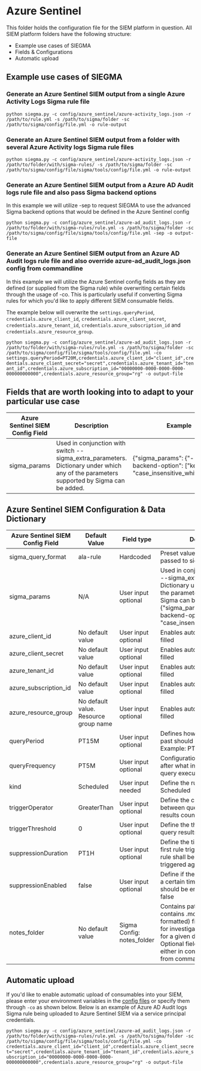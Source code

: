 # Azure Sentinel

This folder holds the configuration file for the SIEM platform in question. All SIEM platform folders have the following structure:

- Example use cases of SIEGMA
- Fields & Configurations
- Automatic upload

## Example use cases of SIEGMA

### Generate an Azure Sentinel SIEM output from a single Azure Activity Logs Sigma rule file

`python siegma.py -c config/azure_sentinel/azure-activity_logs.json -r /path/to/rule.yml -s /path/to/sigma/folder -sc /path/to/sigma/config/file.yml -o rule-output`

### Generate an Azure Sentinel SIEM output from a folder with several Azure Activity logs Sigma rule files

`python siegma.py -c config/azure_sentinel/azure-activity_logs.json -r /path/to/folder/with/sigma-rules/ -s /path/to/sigma/folder -sc /path/to/sigma/config/file/sigma/tools/config/file.yml -o rule-output`

### Generate an Azure Sentinel SIEM output from a Azure AD Audit logs rule file and also pass Sigma backend options

In this example we will utilize -sep to request SIEGMA to use the advanced Sigma backend options that would be defined in the Azure Sentinel config

`python siegma.py -c config/azure_sentinel/azure-ad_audit_logs.json -r /path/to/folder/with/sigma-rules/rule.yml -s /path/to/sigma/folder -sc /path/to/sigma/config/file/sigma/tools/config/file.yml -sep -o output-file`

### Generate an Azure Sentinel SIEM output from an Azure AD Audit logs rule file and also override azure-ad_audit_logs.json config from commandline

In this example we will utilize the Azure Sentinel config fields as they are defined (or supplied from the Sigma rule) while overwriting certain fields through the usage of -co. This is particularly useful if converting Sigma rules for which you'd like to apply different SIEM consumable fields.

The example below will overwrite the `settings.queryPeriod`, `credentials.azure_client_id`, `credentials.azure_client_secret`, `credentials.azure_tenant_id`, `credentials.azure_subscription_id` and `credentials.azure_resource_group`.

`python siegma.py -c config/azure_sentinel/azure-ad_audit_logs.json -r /path/to/folder/with/sigma-rules/rule.yml -s /path/to/sigma/folder -sc /path/to/sigma/config/file/sigma/tools/config/file.yml -co settings.queryPeriod=PT20M,credentials.azure_client_id="client_id",credentials.azure_client_secret="secret",credentials.azure_tenant_id="tenant_id",credentials.azure_subscription_id="00000000-0000-0000-0000-000000000000",credentials.azure_resource_group="rg" -o output-file`

## Fields that are worth looking into to adapt to your particular use case

| Azure Sentinel SIEM Config Field | Description                                                                                                                             | Example                                                                               |
| -------------------------------- | --------------------------------------------------------------------------------------------------------------------------------------- | ------------------------------------------------------------------------------------- |
| sigma_params                     | Used in conjunction with switch --sigma_extra_parameters. Dictionary under which any of the parameters supported by Sigma can be added. | {"sigma_params": {"--backend-option": ["key=value", "case_insensitive_whitelist=*"]}} |

## Azure Sentinel SIEM Configuration & Data Dictionary

| Azure Sentinel SIEM Config Field | Default Value                         | Field type                 | Description                                                                                                                                                                                                                             |
| -------------------------------- | ------------------------------------- | -------------------------- | --------------------------------------------------------------------------------------------------------------------------------------------------------------------------------------------------------------------------------------- |
| sigma_query_format               | ala-rule                              | Hardcoded                  | Preset value. This value is passed to sigmac                                                                                                                                                                                            |
| sigma_params                     | N/A                                   | User input optional        | Used in conjunction with switch --sigma_extra_parameters. Dictionary under which any of the parameters supported by Sigma can be added. Example: {"sigma_params": {"--backend-option": ["key=value", "case_insensitive_whitelist=*"]}}  |
| azure_client_id                  | No default value                      | User input optional        | Enables automatic rule upload if filled                                                                                                                                                                                                 |
| azure_client_secret              | No default value                      | User input optional        | Enables automatic rule upload if filled                                                                                                                                                                                                 |
| azure_tenant_id                  | No default value                      | User input optional        | Enables automatic rule import if filled                                                                                                                                                                                                 |
| azure_subscription_id            | No default value                      | User input optional        | Enables automatic rule import if filled                                                                                                                                                                                                 |
| azure_resource_group             | No default value. Resource group name | User input optional        | Enables automatic rule import if filled                                                                                                                                                                                                 |
| queryPeriod                      | PT15M                                 | User input optional        | Defines how much data in the past should be queried. Example: PT15M                                                                                                                                                                     |
| queryFrequency                   | PT5M                                  | User input optional        | Configuration that specifies after what interval should the query execute. Example: PT5M                                                                                                                                                |
| kind                             | Scheduled                             | User input needed          | Define the rule type. Example: Scheduled                                                                                                                                                                                                |
| triggerOperator                  | GreaterThan                           | User input optional        | Define the comparison operator between query results and results count. Eg: GreaterThan                                                                                                                                                 |
| triggerThreshold                 | 0                                     | User input optional        | Define the threshold for the query results count                                                                                                                                                                                        |
| suppressionDuration              | PT1H                                  | User input optional        | Define the time period after the first rule trigger during which the rule shall be suppressed and not triggered again                                                                                                                   |
| suppressionEnabled               | false                                 | User input optional        | Define if the rule suppression for a certain time after first trigger should be enabled or not. Eg: false                                                                                                                               |
| notes_folder                     | No default value                      | Sigma Config: notes_folder | Contains path to a folder that contains .md (markdown formatted) file containing details for investigation guide / notes for a given detection use case. Optional field that can be set either in config or using -co from commandline. |

## Automatic upload

If you'd like to enable automatic upload of consumables into your SIEM, please enter your environment variables in the [config files](.) or specify them through `-co` as shown below.
Below is an example of Azure AD Audit logs Sigma rule being uploaded to Azure Sentinel SIEM via a service principal credentials.

`python siegma.py -c config/azure_sentinel/azure-ad_audit_logs.json -r /path/to/folder/with/sigma-rules/rule.yml -s /path/to/sigma/folder -sc /path/to/sigma/config/file/sigma/tools/config/file.yml -co credentials.azure_client_id="client_id",credentials.azure_client_secret="secret",credentials.azure_tenant_id="tenant_id",credentials.azure_subscription_id="00000000-0000-0000-0000-000000000000",credentials.azure_resource_group="rg" -o output-file`